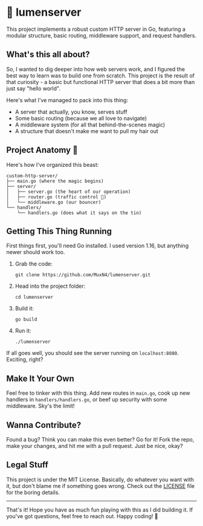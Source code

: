 # 🌟 lumenserver

This project implements a robust custom HTTP server in Go, featuring a modular structure, basic routing, middleware support, and request handlers.

## What's this all about?

So, I wanted to dig deeper into how web servers work, and I figured the best way to learn was to build one from scratch. This project is the result of that curiosity - a basic but functional HTTP server that does a bit more than just say "hello world".

Here's what I've managed to pack into this thing:

- A server that actually, you know, serves stuff
- Some basic routing (because we all love to navigate)
- A middleware system (for all that behind-the-scenes magic)
- A structure that doesn't make me want to pull my hair out

## Project Anatomy 🧬 

Here's how I've organized this beast:

```
custom-http-server/
├── main.go (where the magic begins)
├── server/
│   ├── server.go (the heart of our operation)
│   ├── router.go (traffic control 🚦)
│   └── middleware.go (our bouncer)
└── handlers/
    └── handlers.go (does what it says on the tin)
```

## Getting This Thing Running

First things first, you'll need Go installed. I used version 1.16, but anything newer should work too.

1. Grab the code:
   ```
   git clone https://github.com/MuxN4/lumenserver.git
   ```
2. Head into the project folder:
   ```
   cd lumenserver
   ```
3. Build it:
   ```
   go build
   ```
4. Run it:
   ```
   ./lumenserver
   ```

If all goes well, you should see the server running on `localhost:8080`. Exciting, right?


## Make It Your Own

Feel free to tinker with this thing. Add new routes in `main.go`, cook up new handlers in `handlers/handlers.go`, or beef up security with some middleware. Sky's the limit!

## Wanna Contribute?

Found a bug? Think you can make this even better? Go for it! Fork the repo, make your changes, and hit me with a pull request. Just be nice, okay?

## Legal Stuff

This project is under the MIT License. Basically, do whatever you want with it, but don't blame me if something goes wrong. Check out the [LICENSE](LICENSE) file for the boring details.

---

That's it! Hope you have as much fun playing with this as I did building it. If you've got questions, feel free to reach out. Happy coding! 🚀